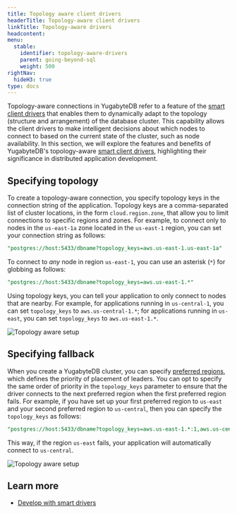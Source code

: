 ```yaml
---
title: Topology aware client drivers
headerTitle: Topology-aware client drivers
linkTitle: Topology-aware drivers
headcontent:
menu:
  stable:
    identifier: topology-aware-drivers
    parent: going-beyond-sql
    weight: 500
rightNav:
  hideH3: true
type: docs
---
```


Topology-aware connections in YugabyteDB refer to a feature of the [smart client drivers](/preview/drivers-orms/smart-drivers/) that enables them to dynamically adapt to the topology (structure and arrangement) of the database cluster. This capability allows the client drivers to make intelligent decisions about which nodes to connect to based on the current state of the cluster, such as node availability. In this section, we will explore the features and benefits of YugabyteDB's topology-aware [smart client drivers](/preview/drivers-orms/smart-drivers/), highlighting their significance in distributed application development.

## Specifying topology

To create a topology-aware connection, you specify topology keys in the connection string of the application. Topology keys are a comma-separated list of cluster locations, in the form `cloud.region.zone`, that allow you to limit connections to specific regions and zones. For example, to connect only to nodes in the `us-east-1a` zone located in the `us-east-1` region, you can set your connection string as follows:

```sql
"postgres://host:5433/dbname?topology_keys=aws.us-east-1.us-east-1a"
```

To connect to _any_ node in region `us-east-1`, you can use an asterisk (`*`) for globbing as follows:

```sql
"postgres://host:5433/dbname?topology_keys=aws.us-east-1.*"
```

Using topology keys, you can tell your application to only connect to nodes that are nearby. For example, for applications running in `us-central-1`, you can set `topology_keys` to `aws.us-central-1.*`; for applications running in `us-east`, you can set `topology_keys` to `aws.us-east-1.*`.

![Topology aware setup](/images/explore/smart-driver-setup.png)

## Specifying fallback

When you create a YugabyteDB cluster, you can specify [preferred regions](../../../explore/multi-region-deployments/synchronous-replication-ysql/#preferred-region), which defines the priority of placement of leaders. You can opt to specify the same order of priority in the `topology_keys` parameter to ensure that the driver connects to the next preferred region when the first preferred region fails. For example, if you have set up your first preferred region to `us-east` and your second preferred region to `us-central`, then you can specify the `topology_keys` as follows:

```sql
"postgres://host:5433/dbname?topology_keys=aws.us-east-1.*:1,aws.us-central-1.*:2"
```

This way, if the region `us-east` fails, your application will automatically connect to `us-central`.

![Topology aware setup](/images/explore/smart-driver-failover.png)

## Learn more

- [Develop with smart drivers](/preview/drivers-orms/smart-drivers/)